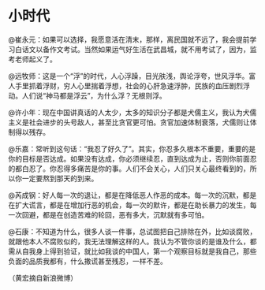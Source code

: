 # 小时代

@崔永元：如果可以选择，我愿意活在清末，那样，离民国就不远了，我会提前学习白话文以备作文考试。当然如果运气好生活在武昌城，就不用考试了，因为，监考老师起义了。

@远牧师：这是一个“浮”的时代，人心浮躁，目光肤浅，舆论浮夸，世风浮华。富人手里抓着浮财，穷人心里揣着浮想，社会的心肝急速浮肿，民族的血压剧烈浮动。人们说“神马都是浮云”，为什么浮？无根则浮。

@许小年：现在中国讲真话的人太少，太多的知识分子都是犬儒主义，我认为犬儒主义是社会进步的头号敌人，甚至比贪官更可怕。贪官加速体制衰落，犬儒则让体制得以残存。

@乐嘉：常听到这句话：“我忍了好久了”。其实，你忍多久根本不重要，重要的是你的目标是否达成。如果没有达成，你必须继续忍，直到达成为止，否则你前面忍的都白忍了。你忍得多痛苦是你的事。人们不会关心，人们只关心最终看到的，所以你一定要熬到那天的到来。

@芮成钢：好人每一次的退让，都是在降低恶人作恶的成本。每一次的沉默，都是在扩大谎言，都是在增加行恶的机会，每一次的默许，都是在助长暴力的发生，每一次回避，都是在创造苦难的轮回，恶有多大，沉默就有多可怕。

@石康：不知道为什么，很多人谈一件事，总试图把自己排除在外，比如谈腐败，就跟他本人不腐败似的，我无法理解这样的人。我认为不管你谈的是谁及什么，都需从自我身上得到验证，就比如我谈的中国人，第一个观察目标就是我自己，那些负面的品质我都有，什么撒谎甚至残忍，一样不差。

（黄宏摘自新浪微博）